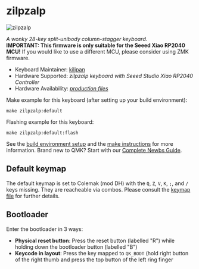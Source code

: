 # zilpzalp

![zilpzalp]()

*A wonky 28-key split-unibody column-stagger keyboard.*  
**IMPORTANT: This firmware is only suitable for the Seeed Xiao RP2040 MCU!**
If you would like to use a different MCU, please consider using ZMK firmware.

* Keyboard Maintainer: [kilipan](https://github.com/kilipan)
* Hardware Supported: *zilpzalp keyboard with Seeed Studio Xiao RP2040 Controller*
* Hardware Availability: [*production files*](https://github.com/kilipan/zilpzalp)

Make example for this keyboard (after setting up your build environment):

    make zilpzalp:default

Flashing example for this keyboard:

    make zilpzalp:default:flash

See the [build environment setup](https://docs.qmk.fm/#/getting_started_build_tools) and the [make instructions](https://docs.qmk.fm/#/getting_started_make_guide) for more information. Brand new to QMK? Start with our [Complete Newbs Guide](https://docs.qmk.fm/#/newbs).

## Default keymap
The default keymap is set to Colemak (mod DH) with the `Q`, `Z`, `V`, `K`, `;`, and `/` keys missing. They are reacheable via combos.
Please consult the [keymap file](https://github.com/kilipan/zilpzalp_qmk/keymaps/default/keymap.c) for further details.

## Bootloader

Enter the bootloader in 3 ways:

* **Physical reset button**: Press the reset button (labelled "R") while holding down the bootloader button (labelled "B")
* **Keycode in layout**: Press the key mapped to `QK_BOOT` (hold right button of the right thumb and press the top button of the left ring finger
